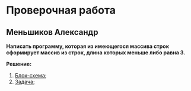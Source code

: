 # Проверочная работа
## Меньшиков Александр

**Написать программу, которая из имеющегося массива строк сформирует массив из строк, длина которых меньше либо равна 3.**

**Решение:**
1. [Блок-схема](https://github.com/mealvasm/-/blob/main/block.jpg);
2. [Задача](https://github.com/mealvasm/-/blob/main/Final%20work/Program.cs);
